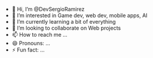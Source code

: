 - 👋 Hi, I’m @DevSergioRamirez
- 👀 I’m interested in Game dev, web dev, mobile apps, AI
- 🌱 I’m currently learning a bit of everything
- 💞️ I’m looking to collaborate on Web projects
- 📫 How to reach me ...
- 😄 Pronouns: ...
- ⚡ Fun fact: ...

<!---
DevSergioRamirez/DevSergioRamirez is a ✨ special ✨ repository because its `README.md` (this file) appears on your GitHub profile.
You can click the Preview link to take a look at your changes.
--->
